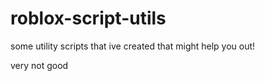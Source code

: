 # roblox-script-utils
some utility scripts that ive created that might help you out!


very not good
